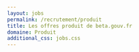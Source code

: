 ```yaml
---
layout: jobs
permalink: /recrutement/produit
title: Les offres produit de beta.gouv.fr
domaine: Produit
additional_css: jobs.css
---
```

